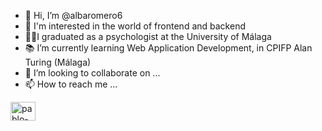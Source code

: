 - 👋 Hi, I’m @albaromero6
- 👀 I'm interested in the world of frontend and backend
- 👩‍🎓I graduated as a psychologist at the University of Málaga 
- 📚 I’m currently learning Web Application Development, in CPIFP Alan Turing (Málaga)
- 💞️ I’m looking to collaborate on ...
- 📫 How to reach me ...
<p align="left">
<a href="https://linkedin.com/in/pablo-diaz-3a064bb3" target="blank"><img align="center" src="https://raw.githubusercontent.com/rahuldkjain/github-profile-readme-generator/master/src/images/icons/Social/linked-in-alt.svg" alt="pablo-diaz-3a064bb3" height="30" width="40" /></a>
</p>




